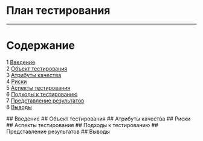 # План тестирования
---

# Содержание
1 [Введение](#introduction)  
2 [Объект тестирования](#items)  
3 [Атрибуты качества](#quality)  
4 [Риски](#risk)  
5 [Аспекты тестирования](#features)  
6 [Подходы к тестированию](#approach)  
7 [Представление результатов](#pass)  
8 [Выводы](#conclusion)

<a name="introduction"/>
## Введение

<a name="items"/>
## Объект тестирования

<a name="quality"/>
## Атрибуты качества

<a name="risk"/>
## Риски

<a name="features"/>
## Аспекты тестирования

<a name="approach"/>
## Подходы к тестированию

<a name="pass"/>
## Представление результатов

<a name="conclusion"/>
## Выводы
